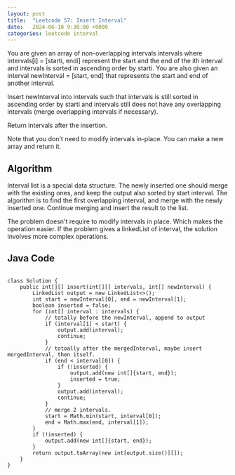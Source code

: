 ```yaml
---
layout: post
title:  "Leetcode 57: Insert Interval"
date:   2024-06-18 9:30:00 +0000
categories: leetcode interval
---
```


You are given an array of non-overlapping intervals intervals where intervals[i] = [starti, endi] represent the start and the end of the ith interval and intervals is sorted in ascending order by starti. You are also given an interval newInterval = [start, end] that represents the start and end of another interval.

Insert newInterval into intervals such that intervals is still sorted in ascending order by starti and intervals still does not have any overlapping intervals (merge overlapping intervals if necessary).

Return intervals after the insertion.

Note that you don't need to modify intervals in-place. You can make a new array and return it.

<h2>Algorithm</h2>
Interval list is a special data structure. The newly inserted one should merge with the existing ones, and keep the output also sorted by start interval. The algorithm is to find the first overlapping interval, and merge with the newly inserted one. Continue merging and insert the result to the list.

The problem doesn't require to modify intervals in place. Which makes the operation easier. If the problem gives a linkedList of interval, the solution involves more complex operations.

<h2> Java Code </h2>
<pre>
<code>
class Solution {
    public int[][] insert(int[][] intervals, int[] newInterval) {
        LinkedList<int[]> output = new LinkedList<>();
        int start = newInterval[0], end = newInterval[1];
        boolean inserted = false;
        for (int[] interval : intervals) {
            // totally before the newInterval, append to output
            if (interval[1] < start) {
                output.add(interval);
                continue;
            }
            // totoally after the mergedInterval, maybe insert mergedInterval, then itself.
            if (end < interval[0]) {
                if (!inserted) {
                    output.add(new int[]{start, end});
                    inserted = true;
                }
                output.add(interval);
                continue;
            }
            // merge 2 intervals.
            start = Math.min(start, interval[0]);
            end = Math.max(end, interval[1]);
        }
        if (!inserted) {
            output.add(new int[]{start, end});
        }
        return output.toArray(new int[output.size()][]);
    }
}
</code>
</pre>